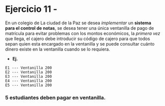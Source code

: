 # Ejercicio 11 - 

En un colegio de La ciudad de la Paz se desea *implementar*
un **sistema para el control de notas**, se desea tener una
única ventanilla de pago de matrícula para evitar
problemas con los montos económicos, la *primera vez* que
llega, el cajero debe introducir su código de cajero
para que todos sepan quien esta encargado en la ventanilla
y se puede consultar cuánto dinero existe en la ventanilla
cuando se lo requiera.

- **Ej.**</br>
```
E1 --- Ventanilla 200
E2 --- Ventanilla 200
E3 --- Ventanilla 200
E4 --- Ventanilla 200
E5 --- Ventanilla 200
```
### 5 estudiantes deben pagar en ventanilla.
